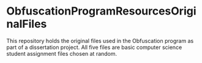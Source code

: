# ObfuscationProgramResourcesOriginalFiles
This repository holds the original files used in the Obfuscation program as part of a dissertation project.
All five files are basic computer science student assignment files chosen at random.
